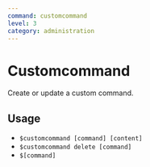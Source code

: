 ```yaml
---
command: customcommand
level: 3
category: administration
---
```


# Customcommand

Create or update a custom command.

## Usage

- `$customcommand [command] [content]`
- `$customcommand delete [command]`
- `$[command]`
